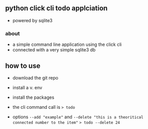 ## python click cli todo applciation
 - powered by sqlite3

### about
 - a simple command line application using the click cli
 - connected with a very simple sqlite3 db

## how to use
 - download the git repo
 - install a v. env
 - install the packages

 - the cli command call is ```> todo```
 - options 
 ```--add "example"``` 
 and 
 ```--delete "this is a theoritical connected number to the item"``` ```> todo --delete 24```
